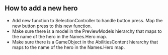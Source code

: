 ## How to add a new hero

- Add new function to SelectionController to handle button press. Map the new button press to this new function.
- Make sure there is a model in the PreviewModels hierarchy that maps to the name of the hero in the Names.Hero map.
- Make sure there is a GameObject in the AbilitiesContent hierarchy that maps to the name of the hero in the Names.Hero map.